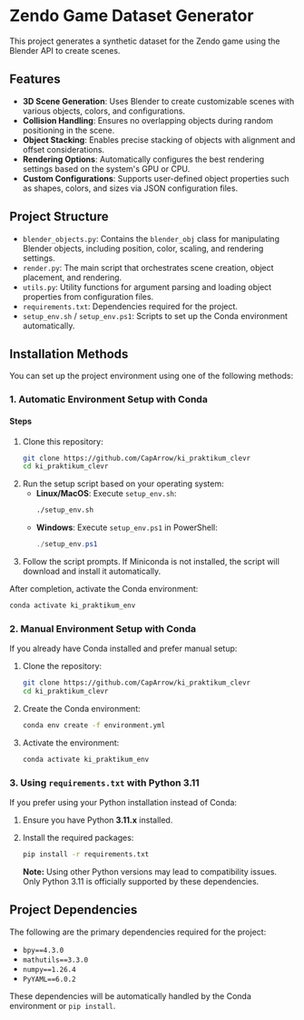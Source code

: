 # Zendo Game Dataset Generator

This project generates a synthetic dataset for the Zendo game using the Blender API to create scenes. 

## Features

- **3D Scene Generation**: Uses Blender to create customizable scenes with various objects, colors, and configurations.
- **Collision Handling**: Ensures no overlapping objects during random positioning in the scene.
- **Object Stacking**: Enables precise stacking of objects with alignment and offset considerations.
- **Rendering Options**: Automatically configures the best rendering settings based on the system's GPU or CPU.
- **Custom Configurations**: Supports user-defined object properties such as shapes, colors, and sizes via JSON configuration files.

## Project Structure

- `blender_objects.py`: Contains the `blender_obj` class for manipulating Blender objects, including position, color, scaling, and rendering settings.
- `render.py`: The main script that orchestrates scene creation, object placement, and rendering.
- `utils.py`: Utility functions for argument parsing and loading object properties from configuration files.
- `requirements.txt`: Dependencies required for the project.
- `setup_env.sh` / `setup_env.ps1`: Scripts to set up the Conda environment automatically.

## Installation Methods

You can set up the project environment using one of the following methods:

### 1. Automatic Environment Setup with Conda

#### Steps
1. Clone this repository:
   ```bash
   git clone https://github.com/CapArrow/ki_praktikum_clevr
   cd ki_praktikum_clevr
   ```
2. Run the setup script based on your operating system:
   - **Linux/MacOS**: Execute `setup_env.sh`:
     ```bash
     ./setup_env.sh
     ```
   - **Windows**: Execute `setup_env.ps1` in PowerShell:
     ```powershell
     ./setup_env.ps1
     ```
3. Follow the script prompts. If Miniconda is not installed, the script will download and install it automatically.

After completion, activate the Conda environment:
```bash
conda activate ki_praktikum_env
```

### 2. Manual Environment Setup with Conda

If you already have Conda installed and prefer manual setup:
1. Clone the repository:
   ```bash
   git clone https://github.com/CapArrow/ki_praktikum_clevr
   cd ki_praktikum_clevr
   ```
2. Create the Conda environment:
   ```bash
   conda env create -f environment.yml
   ```
3. Activate the environment:
   ```bash
   conda activate ki_praktikum_env
   ```

### 3. Using `requirements.txt` with Python 3.11

If you prefer using your Python installation instead of Conda:
1. Ensure you have Python **3.11.x** installed.
2. Install the required packages:
   ```bash
   pip install -r requirements.txt
   ```

   **Note:** Using other Python versions may lead to compatibility issues. Only Python 3.11 is officially supported by these dependencies.

## Project Dependencies

The following are the primary dependencies required for the project:
- `bpy==4.3.0`
- `mathutils==3.3.0`
- `numpy==1.26.4`
- `PyYAML==6.0.2`

These dependencies will be automatically handled by the Conda environment or `pip install`.
